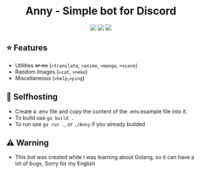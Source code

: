 <h1 align="center">Anny - Simple bot for Discord</h1>
<p align="center">
<a href="https://github.com/ItsClairton/Anny/issues"><img src="https://img.shields.io/github/issues/ItsClairton/Anny?style=flat-square"></a>
<a href="./LICENSE"><img src="https://img.shields.io/github/license/ItsClairton/Anny?style=flat-square"></a>
<a href="https://ci.clairton.wtf/ItsClairton/Anny"><img src="https://img.shields.io/drone/build/ItsClairton/Anny?server=https%3A%2F%2Fci.clairton.wtf%2F&style=flat-square"></a>
</p>

## ⭐ Features
- Utilities ~~or no~~ (`>translate`, `>anime`, `>manga`, `>scene`)
- Random Images (`>cat`, `>neko`)
- Miscellaneous (`>help`,`>ping`)

## 🚀 Selfhosting
- Create a .env file and copy the content of the .env.example file into it.
- To build use `go build .`
- To run use `go run .`, or `./Anny` if you already builded

## ⚠️ Warning
- This bot was created while I was learning about Golang, so it can have a lot of bugs, Sorry for my English